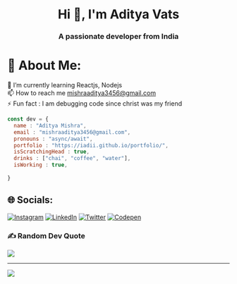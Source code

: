 <h1 align="center">Hi 👋, I'm Aditya Vats</h1>
<h3 align="center">A passionate developer from India</h3>

# 💫 About Me:
🌱 I’m currently learning Reactjs, Nodejs <br>📫 How to reach me mishraaditya3456@gmail.com<br>⚡ Fun fact : I am debugging code since christ was my friend
```js
const dev = {
  name : "Aditya Mishra",
  email : "mishraaditya3456@gmail.com",
  pronouns : "async/await",
  portfolio : "https://iadii.github.io/portfolio/",
  isScratchingHead : true,
  drinks : ["chai", "coffee", "water"],
  isWorking : true,
  
} 
```

## 🌐 Socials:
[![Instagram](https://img.shields.io/badge/Instagram-%23E4405F.svg?logo=Instagram&logoColor=white)](https://instagram.com/iadii_) [![LinkedIn](https://img.shields.io/badge/LinkedIn-%230077B5.svg?logo=linkedin&logoColor=white)](https://linkedin.com/in/https://www.linkedin.com/in/aditya-mishra-58722b110/) [![Twitter](https://img.shields.io/badge/Twitter-%231DA1F2.svg?logo=Twitter&logoColor=white)](https://twitter.com/iadii_) [![Codepen](https://img.shields.io/badge/Codepen-000000?style=for-the-badge&logo=codepen&logoColor=white)](https://codepen.io/iadii) 



### ✍️ Random Dev Quote
![](https://quotes-github-readme.vercel.app/api?type=horizontal&theme=tokyonight)




---
[![](https://visitcount.itsvg.in/api?id=iadii&icon=0&color=0)](https://visitcount.itsvg.in)

